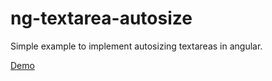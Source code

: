 # ng-textarea-autosize

Simple example to implement autosizing textareas in angular.

[Demo](https://stackblitz.com/edit/ng-textarea-autosize)
